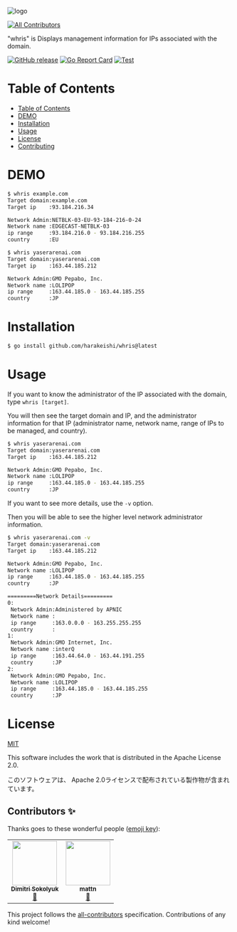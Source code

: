 ![logo](logo.png)
<!-- ALL-CONTRIBUTORS-BADGE:START - Do not remove or modify this section -->
[![All Contributors](https://img.shields.io/badge/all_contributors-2-orange.svg?style=flat-square)](#contributors-)
<!-- ALL-CONTRIBUTORS-BADGE:END -->


"whris" is Displays management information for IPs associated with the domain.

[![GitHub release](https://img.shields.io/github/release/harakeishi/whris.svg)](https://github.com/harakeishi/whris/releases) [![Go Report Card](https://goreportcard.com/badge/github.com/harakeishi/whris)](https://goreportcard.com/report/github.com/harakeishi/whris) [![Test](https://github.com/harakeishi/whris/actions/workflows/test.yml/badge.svg)](https://github.com/harakeishi/whris/actions/workflows/test.yml)
# Table of Contents
- [Table of Contents](#table-of-contents)
- [DEMO](#demo)
- [Installation](#installation)
- [Usage](#usage)
- [License](#license)
- [Contributing](#contributing)
# DEMO
 
```bash
$ whris example.com      
Target domain:example.com
Target ip    :93.184.216.34

Network Admin:NETBLK-03-EU-93-184-216-0-24
Network name :EDGECAST-NETBLK-03
ip range     :93.184.216.0 - 93.184.216.255
country      :EU
```
 
 ```bash
$ whris yaserarenai.com 
Target domain:yaserarenai.com
Target ip    :163.44.185.212

Network Admin:GMO Pepabo, Inc.
Network name :LOLIPOP
ip range     :163.44.185.0 - 163.44.185.255
country      :JP
```
# Installation
 
```bash
$ go install github.com/harakeishi/whris@latest
```
 
# Usage
 
If you want to know the administrator of the IP associated with the domain, type `whris [target]`.
 
 You will then see the target domain and IP, and the administrator information for that IP (administrator name, network name, range of IPs to be managed, and country).
 
```bash
$ whris yaserarenai.com 
Target domain:yaserarenai.com
Target ip    :163.44.185.212

Network Admin:GMO Pepabo, Inc.
Network name :LOLIPOP
ip range     :163.44.185.0 - 163.44.185.255
country      :JP
```

If you want to see more details, use the `-v` option.

Then you will be able to see the higher level network administrator information.

```bash
$ whris yaserarenai.com -v
Target domain:yaserarenai.com
Target ip    :163.44.185.212

Network Admin:GMO Pepabo, Inc.
Network name :LOLIPOP
ip range     :163.44.185.0 - 163.44.185.255
country      :JP

=========Network Details=========
0:
 Network Admin:Administered by APNIC
 Network name :
 ip range     :163.0.0.0 - 163.255.255.255
 country      :
1:
 Network Admin:GMO Internet, Inc.
 Network name :interQ
 ip range     :163.44.64.0 - 163.44.191.255
 country      :JP
2:
 Network Admin:GMO Pepabo, Inc.
 Network name :LOLIPOP
 ip range     :163.44.185.0 - 163.44.185.255
 country      :JP
```
# License
[MIT](LICENSE)

This software includes the work that is distributed in the Apache License 2.0.

このソフトウェアは、 Apache 2.0ライセンスで配布されている製作物が含まれています。

## Contributors ✨

Thanks goes to these wonderful people ([emoji key](https://allcontributors.org/docs/en/emoji-key)):

<!-- ALL-CONTRIBUTORS-LIST:START - Do not remove or modify this section -->
<!-- prettier-ignore-start -->
<!-- markdownlint-disable -->
<table>
  <tr>
    <td align="center"><a href="https://www.dim13.org"><img src="https://avatars.githubusercontent.com/u/4006042?v=4?s=100" width="100px;" alt=""/><br /><sub><b>Dimitri Sokolyuk</b></sub></a><br /><a href="#ideas-dim13" title="Ideas, Planning, & Feedback">🤔</a></td>
    <td align="center"><a href="https://mattn.kaoriya.net/"><img src="https://avatars.githubusercontent.com/u/10111?v=4?s=100" width="100px;" alt=""/><br /><sub><b>mattn</b></sub></a><br /><a href="#ideas-mattn" title="Ideas, Planning, & Feedback">🤔</a></td>
  </tr>
</table>

<!-- markdownlint-restore -->
<!-- prettier-ignore-end -->

<!-- ALL-CONTRIBUTORS-LIST:END -->

This project follows the [all-contributors](https://github.com/all-contributors/all-contributors) specification. Contributions of any kind welcome!
